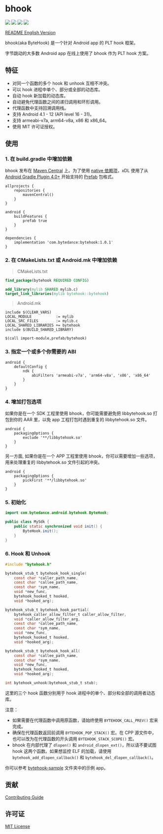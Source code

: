 # bhook

![](https://img.shields.io/badge/license-MIT-brightgreen.svg?style=flat)
![](https://img.shields.io/badge/release-1.0.1-red.svg?style=flat)
![](https://img.shields.io/badge/Android-4.1%20--%2012-blue.svg?style=flat)
![](https://img.shields.io/badge/arch-armeabi--v7a%20%7C%20arm64--v8a%20%7C%20x86%20%7C%20x86__64-blue.svg?style=flat)

[README English Version](README.md)

bhook(aka ByteHook) 是一个针对 Android app 的 PLT hook 框架。

字节跳动的大多数 Android app 在线上使用了 bhook 作为 PLT hook 方案。


## 特征

* 对同一个函数的多个 hook 和 unhook 互相不冲突。
* 可以 hook 进程中单个、部分或全部的动态库。
* 自动 hook 新加载的动态库。
* 自动避免代理函数之间的递归调用和环形调用。
* 代理函数中支持回溯调用栈。
* 支持 Android 4.1 - 12 (API level 16 - 31)。
* 支持 armeabi-v7a, arm64-v8a, x86 和 x86_64。
* 使用 MIT 许可证授权。


## 使用

### 1. 在 build.gradle 中增加依赖

bhook 发布在 [Maven Central](https://search.maven.org/) 上。为了使用 [native 依赖项](https://developer.android.com/studio/build/native-dependencies)，xDL 使用了从 [Android Gradle Plugin 4.0+](https://developer.android.com/studio/releases/gradle-plugin?buildsystem=cmake#native-dependencies) 开始支持的 [Prefab](https://google.github.io/prefab/) 包格式。

```Gradle
allprojects {
    repositories {
        mavenCentral()
    }
}
```

```Gradle
android {
    buildFeatures {
        prefab true
    }
}

dependencies {
    implementation 'com.bytedance:bytehook:1.0.1'
}
```

### 2. 在 CMakeLists.txt 或 Android.mk 中增加依赖

> CMakeLists.txt

```CMake
find_package(bytehook REQUIRED CONFIG)

add_library(mylib SHARED mylib.c)
target_link_libraries(mylib bytehook::bytehook)
```

> Android.mk

```
include $(CLEAR_VARS)
LOCAL_MODULE           := mylib
LOCAL_SRC_FILES        := mylib.c
LOCAL_SHARED_LIBRARIES += bytehook
include $(BUILD_SHARED_LIBRARY)

$(call import-module,prefab/bytehook)
```

### 3. 指定一个或多个你需要的 ABI

```Gradle
android {
    defaultConfig {
        ndk {
            abiFilters 'armeabi-v7a', 'arm64-v8a', 'x86', 'x86_64'
        }
    }
}
```

### 4. 增加打包选项

如果你是在一个 SDK 工程里使用 bhook，你可能需要避免把 libbytehook.so 打包到你的 AAR 里，以免 app 工程打包时遇到重复的 libbytehook.so 文件。

```Gradle
android {
    packagingOptions {
        exclude '**/libbytehook.so'
    }
}
```

另一方面, 如果你是在一个 APP 工程里使用 bhook，你可以需要增加一些选项，用来处理重复的 libbytehook.so 文件引起的冲突。

```Gradle
android {
    packagingOptions {
        pickFirst '**/libbytehook.so'
    }
}
```

### 5. 初始化

```Java
import com.bytedance.android.bytehook.ByteHook;

public class MySdk {
    public static synchronized void init() {
        ByteHook.init();
    }
}
```

### 6. Hook 和 Unhook

```C
#include "bytehook.h"
```

```C
bytehook_stub_t bytehook_hook_single(
    const char *caller_path_name,
    const char *callee_path_name,
    const char *sym_name,
    void *new_func,
    bytehook_hooked_t hooked,
    void *hooked_arg);

bytehook_stub_t bytehook_hook_partial(
    bytehook_caller_allow_filter_t caller_allow_filter,
    void *caller_allow_filter_arg,
    const char *callee_path_name,
    const char *sym_name,
    void *new_func,
    bytehook_hooked_t hooked,
    void *hooked_arg);

bytehook_stub_t bytehook_hook_all(
    const char *callee_path_name,
    const char *sym_name,
    void *new_func,
    bytehook_hooked_t hooked,
    void *hooked_arg);

int bytehook_unhook(bytehook_stub_t stub);
```

这里的三个 hook 函数分别用于 hook 进程中的单个、部分和全部的调用者动态库。

注意：
* 如果需要在代理函数中调用原函数，请始终使用 `BYTEHOOK_CALL_PREV()` 宏来完成。
* 确保在代理函数返回前调用 `BYTEHOOK_POP_STACK()` 宏。在 CPP 源文件中，也可以改为在代理函数的开头调用 `BYTEHOOK_STACK_SCOPE()` 宏。
* bhook 在内部代理了 `dlopen()` 和 `android_dlopen_ext()`，所以请不要试图 hook 这两个函数。如果想监控 ELF 的加载，请使用 `bytehook_add_dlopen_callback()` 和 `bytehook_del_dlopen_callback()`。

你可以参考 [bytehook-sample](bytehook_sample) 文件夹中的示例 app。


## 贡献

[Contributing Guide](CONTRIBUTING.md)


## 许可证

[MIT License](LICENSE)
